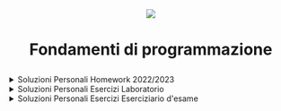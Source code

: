 <div align="center">
    <img src="https://www.python.org/static/community_logos/python-logo-generic.svg"> </img>
</div>

# <p align=center> Fondamenti di programmazione </p>

<details closed>

<summary> Soluzioni Personali Homework 2022/2023 </summary>

</details>

<details closed>

<summary> Soluzioni Personali Esercizi Laboratorio </summary>

</details>

<details closed>

<summary> Soluzioni Personali Esercizi Eserciziario d'esame </summary>

</details>
